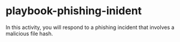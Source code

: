 # playbook-phishing-inident
In this activity, you will respond to a phishing incident that involves a malicious file hash.
